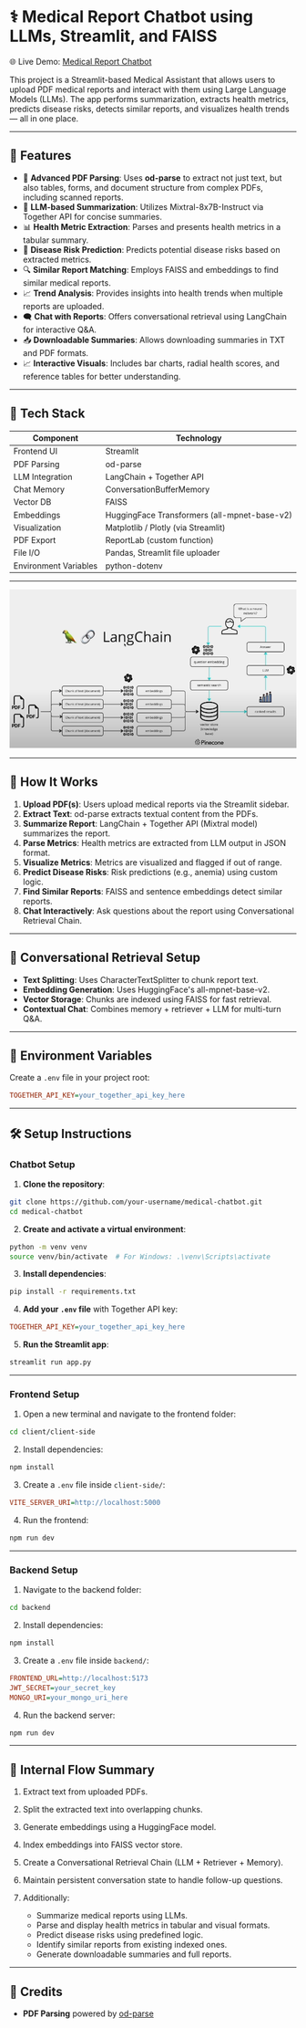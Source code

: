 # ⚕️ Medical Report Chatbot using LLMs, Streamlit, and FAISS  

🌐 Live Demo: [Medical Report Chatbot](https://medical-chatbot-pied-mu.vercel.app)  

This project is a Streamlit-based Medical Assistant that allows users to upload PDF medical reports and interact with them using Large Language Models (LLMs). The app performs summarization, extracts health metrics, predicts disease risks, detects similar reports, and visualizes health trends — all in one place.

---

## 🚀 Features

- 📄 **Advanced PDF Parsing**: Uses **od-parse** to extract not just text, but also tables, forms, and document structure from complex PDFs, including scanned reports.  
- 🧠 **LLM-based Summarization**: Utilizes Mixtral-8x7B-Instruct via Together API for concise summaries.  
- 📊 **Health Metric Extraction**: Parses and presents health metrics in a tabular summary.  
- 🧬 **Disease Risk Prediction**: Predicts potential disease risks based on extracted metrics.  
- 🔍 **Similar Report Matching**: Employs FAISS and embeddings to find similar medical reports.  
- 📈 **Trend Analysis**: Provides insights into health trends when multiple reports are uploaded.  
- 🗨️ **Chat with Reports**: Offers conversational retrieval using LangChain for interactive Q&A.  
- 📥 **Downloadable Summaries**: Allows downloading summaries in TXT and PDF formats.  
- 📈 **Interactive Visuals**: Includes bar charts, radial health scores, and reference tables for better understanding.  

---

## 🧩 Tech Stack

| Component             | Technology                                   |
|-----------------------|-----------------------------------------------|
| Frontend UI           | Streamlit                                    |
| PDF Parsing           | od-parse                                     |
| LLM Integration       | LangChain + Together API                     |
| Chat Memory           | ConversationBufferMemory                     |
| Vector DB             | FAISS                                        |
| Embeddings            | HuggingFace Transformers (all-mpnet-base-v2) |
| Visualization         | Matplotlib / Plotly (via Streamlit)          |
| PDF Export            | ReportLab (custom function)                  |
| File I/O              | Pandas, Streamlit file uploader              |
| Environment Variables | python-dotenv                                |

---

![App Preview](images/langchain.png)

---

## 🧠 How It Works

1. **Upload PDF(s)**: Users upload medical reports via the Streamlit sidebar.  
2. **Extract Text**: od-parse extracts textual content from the PDFs.  
3. **Summarize Report**: LangChain + Together API (Mixtral model) summarizes the report.  
4. **Parse Metrics**: Health metrics are extracted from LLM output in JSON format.  
5. **Visualize Metrics**: Metrics are visualized and flagged if out of range.  
6. **Predict Disease Risks**: Risk predictions (e.g., anemia) using custom logic.  
7. **Find Similar Reports**: FAISS and sentence embeddings detect similar reports.  
8. **Chat Interactively**: Ask questions about the report using Conversational Retrieval Chain.  

---

## 💬 Conversational Retrieval Setup

- **Text Splitting**: Uses CharacterTextSplitter to chunk report text.  
- **Embedding Generation**: Uses HuggingFace's all-mpnet-base-v2.  
- **Vector Storage**: Chunks are indexed using FAISS for fast retrieval.  
- **Contextual Chat**: Combines memory + retriever + LLM for multi-turn Q&A.  

---

## 🔐 Environment Variables  

Create a `.env` file in your project root:  

```ini
TOGETHER_API_KEY=your_together_api_key_here
````

---

## 🛠️ Setup Instructions

### Chatbot Setup

1. **Clone the repository**:

```bash
git clone https://github.com/your-username/medical-chatbot.git
cd medical-chatbot
```

2. **Create and activate a virtual environment**:

```bash
python -m venv venv
source venv/bin/activate  # For Windows: .\venv\Scripts\activate
```

3. **Install dependencies**:

```bash
pip install -r requirements.txt
```

4. **Add your `.env` file** with Together API key:

```ini
TOGETHER_API_KEY=your_together_api_key_here
```

5. **Run the Streamlit app**:

```bash
streamlit run app.py
```

---

### Frontend Setup

1. Open a new terminal and navigate to the frontend folder:

```bash
cd client/client-side
```

2. Install dependencies:

```bash
npm install
```

3. Create a `.env` file inside `client-side/`:

```ini
VITE_SERVER_URI=http://localhost:5000
```

4. Run the frontend:

```bash
npm run dev
```

---

### Backend Setup

1. Navigate to the backend folder:

```bash
cd backend
```

2. Install dependencies:

```bash
npm install
```

3. Create a `.env` file inside `backend/`:

```ini
FRONTEND_URL=http://localhost:5173
JWT_SECRET=your_secret_key
MONGO_URI=your_mongo_uri_here
```

4. Run the backend server:

```bash
npm run dev
```

---

## 🔄 Internal Flow Summary

1. Extract text from uploaded PDFs.
2. Split the extracted text into overlapping chunks.
3. Generate embeddings using a HuggingFace model.
4. Index embeddings into FAISS vector store.
5. Create a Conversational Retrieval Chain (LLM + Retriever + Memory).
6. Maintain persistent conversation state to handle follow-up questions.
7. Additionally:

   * Summarize medical reports using LLMs.
   * Parse and display health metrics in tabular and visual formats.
   * Predict disease risks using predefined logic.
   * Identify similar reports from existing indexed ones.
   * Generate downloadable summaries and full reports.

---

## 🙏 Credits

* **PDF Parsing** powered by [od-parse](https://github.com/octondata/od-parse)

```

